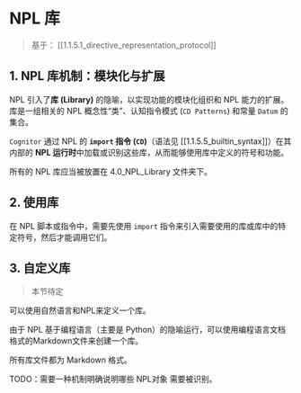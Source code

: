 # NPL 库

> 基于： [[1.1.5.1_directive_representation_protocol]]

## 1. NPL 库机制：模块化与扩展

NPL 引入了**库 (Library)** 的隐喻，以实现功能的模块化组织和 NPL 能力的扩展。库是一组相关的 NPL 概念性“类”、认知指令模式 (`CD Patterns`) 和常量 `Datum` 的集合。

`Cognitor` 通过 NPL 的 **`import` 指令 (`CD`)**（语法见 [[1.1.5.5_builtin_syntax]]）在其内部的 **NPL 运行时**中加载或识别这些库，从而能够使用库中定义的符号和功能。

所有的 NPL 库应当被放置在 4.0_NPL_Library 文件夹下。

## 2. 使用库

在 NPL 脚本或指令中，需要先使用 `import` 指令来引入需要使用的库或库中的特定符号，然后才能调用它们。

## 3. 自定义库

> 本节待定

可以使用自然语言和NPL来定义一个库。

由于 NPL 基于编程语言（主要是 Python）的隐喻运行，可以使用编程语言文档格式的Markdown文件来创建一个库。

所有库文件都为 Markdown 格式。

TODO：需要一种机制明确说明哪些 NPL对象 需要被识别。
